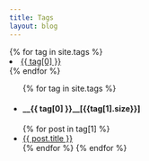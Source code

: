 ```yaml
---
title: Tags
layout: blog
---
```


<div id='tag_cloud'>
{% for tag in site.tags %}
<li><a href="#{{ tag[0] }}" title="{{ tag[0] }}" rel="{{ tag[1].size }}">{{ tag[0] }}</a></li>
{% endfor %}
</div>

<ul class="listing">
{% for tag in site.tags %}
  <li class="listing-seperator" id="{{ tag[0] }}"><h4>__{{ tag[0] }}__[{{tag[1].size}}]</h4></li>
{% for post in tag[1] %}
  <li class="listing-item">
  <a href="{{ site.url }}{{ post.url }}" title="{{ post.title }}">{{ post.title }}</a>
  </li>
{% endfor %}
{% endfor %}
</ul>

<script src="/media/js/jquery.tagcloud.js" type="text/javascript" charset="utf-8"></script>
<script language="javascript">
$.fn.tagcloud.defaults = {
    size: {start: 1, end: 1, unit: 'em'},
      color: {start: '#000000', end: '#cccccc'}
};

$(function () {
    $('#tag_cloud a').tagcloud();
});
</script>

